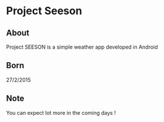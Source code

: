 # Project Seeson
## About 
Project SEESON is a simple weather app developed in Android
## Born
27/2/2015
## Note
You can expect lot more in the coming days !
